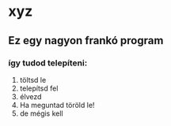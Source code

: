 # xyz
## Ez egy nagyon frankó program
### így tudod telepíteni:
1. töltsd le
2. telepítsd fel
3. élvezd
4. Ha meguntad töröld le!
5. de mégis kell
